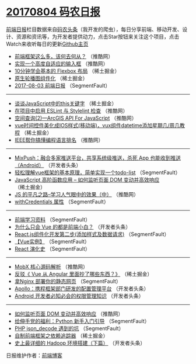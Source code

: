 # [20170804 码农日报](http://hao.caibaojian.com/date/2017/08/04)

[前端日报](http://caibaojian.com/c/news)栏目数据来自[码农头条](http://hao.caibaojian.com/)（我开发的爬虫），每日分享前端、移动开发、设计、资源和资讯等，为开发者提供动力，点击Star按钮来关注这个项目，点击Watch来收听每日的更新[Github主页](https://github.com/kujian/frontendDaily)
* [前端框架这么多，该何去何从？](http://hao.caibaojian.com/46642.html) （推酷网）
* [实现一个高度自适应的输入框](http://hao.caibaojian.com/46639.html) （推酷网）
* [10分钟学会基本的 Flexbox 布局](http://hao.caibaojian.com/46662.html) （稀土掘金）
* [原生轮播图组件化](http://hao.caibaojian.com/46669.html) （稀土掘金）
* [2017-08-03 前端日报](http://hao.caibaojian.com/46626.html) （SegmentFault）

***
* [谈谈JavaScript中的this关键字](http://hao.caibaojian.com/46664.html) （稀土掘金）
* [在项目中启用 ESLint 与 Stylelint 检查](http://hao.caibaojian.com/46643.html) （推酷网）
* [空间查询(2)—ArcGIS API For JavaScript](http://hao.caibaojian.com/46644.html) （推酷网）
* [vue时间控件美化成IOS样式(移动端)，vux组件datetime添加星期几/周几教程](http://hao.caibaojian.com/46667.html) （稀土掘金）
* [IEEE帮你搞懂编程语言排名](http://hao.caibaojian.com/46645.html) （推酷网）

***
* [MixPush：融合多家推送平台，共享系统级推送，杀死 App 也能收到推送（Android）](http://hao.caibaojian.com/46705.html) （开发者头条）
* [轻松理解vue框架的基本原理，简单实现一个todo-list](http://hao.caibaojian.com/46615.html) （SegmentFault）
* [JavaScript 高阶函数应用 &#8211; 如何监听页面 DOM 变动并高效响应](http://hao.caibaojian.com/46660.html) （稀土掘金）
* [JS 的平凡之路&#8211;学习人气眼中的效果（中）](http://hao.caibaojian.com/46638.html) （推酷网）
* [withCredentials 属性](http://hao.caibaojian.com/46617.html) （SegmentFault）

***
* [前端学习资料](http://hao.caibaojian.com/46629.html) （SegmentFault）
* [为什么只会 Vue 的都是前端小白？](http://hao.caibaojian.com/46698.html) （开发者头条）
* [React.js组件化开发第二步(添加样式及数据请求)](http://hao.caibaojian.com/46630.html) （SegmentFault）
* [【Vue实例】](http://hao.caibaojian.com/46631.html) （SegmentFault）
* [React 演化史](http://hao.caibaojian.com/46623.html) （SegmentFault）

***
* [MobX 核心源码解析](http://hao.caibaojian.com/46637.html) （推酷网）
* [反驳《 Vue 从 Angular 里面抄了哪些东西？》](http://hao.caibaojian.com/46661.html) （稀土掘金）
* [拿Nginx 部署你的静态网页](http://hao.caibaojian.com/46628.html) （SegmentFault）
* [Apollo：携程框架部门研发的配置管理平台](http://hao.caibaojian.com/46697.html) （开发者头条）
* [Android 开发者必知必会的权限管理知识](http://hao.caibaojian.com/46699.html) （开发者头条）

***
* [如何监听页面 DOM 变动并高效响应](http://hao.caibaojian.com/46641.html) （推酷网）
* [给伸手党的福利：Python 新手入门引导](http://hao.caibaojian.com/46620.html) （SegmentFault）
* [PHP json_decode 遇到的坑](http://hao.caibaojian.com/46621.html) （SegmentFault）
* [自制前端框架之依赖追踪器](http://hao.caibaojian.com/46665.html) （稀土掘金）
* [史上最详细的 Hadoop 环境搭建（下篇）](http://hao.caibaojian.com/46701.html) （开发者头条）

日报维护作者：[前端博客](http://caibaojian.com/) 